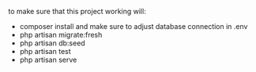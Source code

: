 to make sure that this project working will:
* composer install
and make sure to adjust database connection in .env
* php artisan migrate:fresh
* php artisan db:seed
* php artisan test
* php artisan serve
